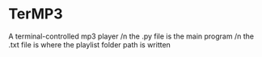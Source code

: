 # TerMP3
A terminal-controlled mp3 player /n
the .py file is the main program /n
the .txt file is where the playlist folder path is written
